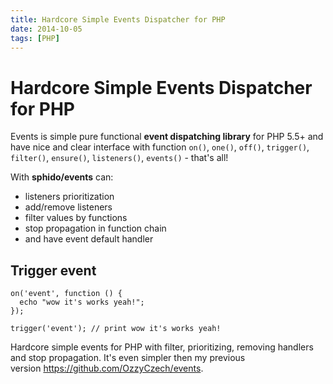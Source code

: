 ```yaml
---
title: Hardcore Simple Events Dispatcher for PHP
date: 2014-10-05
tags: [PHP]
---
```


# Hardcore Simple Events Dispatcher for PHP

Events is simple pure functional **event dispatching library** for PHP 5.5+ and
have nice and clear interface with function `on()`, `one()`, `off()`, `trigger()`,
`filter()`, `ensure()`, `listeners()`, `events()` - that's all!


With **sphido/events** can:

- listeners prioritization
- add/remove listeners
- filter values by functions
- stop propagation in function chain
- and have event default handler

## Trigger event

```
on('event', function () {
  echo "wow it's works yeah!";
});

trigger('event'); // print wow it's works yeah!
```

Hardcore simple events for PHP with filter, prioritizing, removing handlers and
stop propagation. It's even simpler then my previous version https://github.com/OzzyCzech/events.
